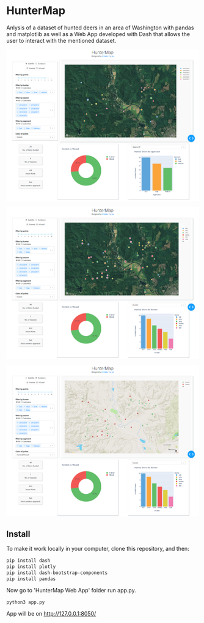 # HunterMap
Anlysis of a dataset of hunted deers in an area of Washington with pandas and matplotlib as well as a Web App developed with Dash that allows the user to interact with the mentioned dataset. 

![Demo1](images/demo/demo1.png)

![Demo2](images/demo/demo2.jpg)

![Demo3](images/demo/demo3.png)

## Install

To make it work locally in your computer, clone this repository, and then:

```
pip install dash
pip install plotly
pip install dash-bootstrap-components
pip install pandas
```
 Now go to 'HunterMap Web App' folder run app.py. 
 
 ```
 python3 app.py
 ```
 
 App will be on http://127.0.0.1:8050/

